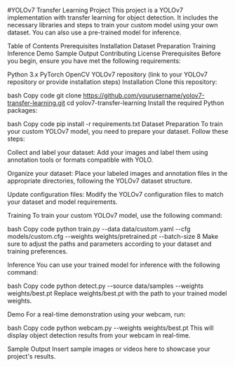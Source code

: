 #YOLOv7 Transfer Learning Project
This project is a YOLOv7 implementation with transfer learning for object detection. It includes the necessary libraries and steps to train your custom model using your own dataset. You can also use a pre-trained model for inference.

Table of Contents
Prerequisites
Installation
Dataset Preparation
Training
Inference
Demo
Sample Output
Contributing
License
Prerequisites
Before you begin, ensure you have met the following requirements:

Python 3.x
PyTorch
OpenCV
YOLOv7 repository (link to your YOLOv7 repository or provide installation steps)
Installation
Clone this repository:

bash
Copy code
git clone https://github.com/yourusername/yolov7-transfer-learning.git
cd yolov7-transfer-learning
Install the required Python packages:

bash
Copy code
pip install -r requirements.txt
Dataset Preparation
To train your custom YOLOv7 model, you need to prepare your dataset. Follow these steps:

Collect and label your dataset: Add your images and label them using annotation tools or formats compatible with YOLO.

Organize your dataset: Place your labeled images and annotation files in the appropriate directories, following the YOLOv7 dataset structure.

Update configuration files: Modify the YOLOv7 configuration files to match your dataset and model requirements.

Training
To train your custom YOLOv7 model, use the following command:

bash
Copy code
python train.py --data data/custom.yaml --cfg models/custom.cfg --weights weights/pretrained.pt --batch-size 8
Make sure to adjust the paths and parameters according to your dataset and training preferences.

Inference
You can use your trained model for inference with the following command:

bash
Copy code
python detect.py --source data/samples --weights weights/best.pt
Replace weights/best.pt with the path to your trained model weights.

Demo
For a real-time demonstration using your webcam, run:

bash
Copy code
python webcam.py --weights weights/best.pt
This will display object detection results from your webcam in real-time.

Sample Output
Insert sample images or videos here to showcase your project's results.
